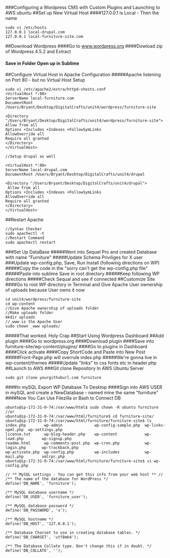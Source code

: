 ###Configuring a Wordpress CMS with Custom Plugins and Launching to AWS ubuntu
##Set up New Virtual Host
####127.0.0.1 is Local - Then the name
```
sudo vi /etc/hosts
127.0.0.1 local-drupal.com
127.0.0.1 local-furniture-site.com
```
##Download Wordpress
####Go to www.wordpress.org
####Dowload zip of Wordpress 4.5.2 and Extract
#### Save in Folder Open up in Sublime
##Configure Virtual Host in Apache Configuration
#####Apache listening on Port 80 - but no Virtual Host Setup
```
sudo vi /etc/apache2/extra/httpd-vhosts.conf
<VirtualHost *:80>
ServerName local-furniture.com
DocumentRoot /Users/Bryant/Desktop/DigitalCrafts/unit4/wordpress/furniture-site
 
<Directory "/Users/Bryant/Desktop/DigitalCrafts/unit4/wordpress/furniture-site">
Allow from all
Options +Includes +Indexes +FollowSymLinks
AllowOverride all
Require all granted
</Directory>
</VirtualHost>
 
//Setup drupal as well
 
<VirtualHost *:80>
ServerName local-drupal.com
DocumentRoot /Users/Bryant/Desktop/DigitalCrafts/unit4/drupal
 
<Directory "/Users/Bryant/Desktop/DigitalCrafts/unit4/drupal">
 Allow from all
Options +Includes +Indexes +FollowSymLinks
AllowOverride all
Require all granted
</Directory>
</VirtualHost>
```
##Restart Apache
```
//Syntax Checker
sudo apachectl -t
//Restart Command
sudo apachectl restart
```
###Set Up DataBase 
#####Went into Sequel Pro and created Database with name "Furniture"
#####Update Schema Priviliges for X user
###Update wp-config.php, Save, Run Install (following directions on WP)
#####Copy the code in the "sorry can't get the wp-config.php file"
#####Paste into sublime Save in root directory 
#####Keep following WP directions
#####Check Sequal and see if connected
##Customize Site
####Go to root WP directory in Terminal and Give Apache User ownership of uploads because User owns it now
```
cd unit4/wordpress/furniture-site
cd wp-content
//Give Apache ownership of uploads folder
//Make uploads folder
mkdir uploads
//_www is the Apache User
sudo chown _www uploads/
```
#####That worked. Holy Crap
##Start Using Wordpress Dashboard
##Add plugin
####Go to wordpress.org
####Download plugin
####Save into furniture-site/wp-content/plugins/
####Go to plugins in Dashboard
####Click activate
####Copy ShortCode and Paste into New Post
#####Front-Page.php will overrule index.php
#####We're gonna live in wp-content/themes
#####Update "links" to css fonts etc in header.php 
##Launch to AWS
###Git clone Repository In AWS Ubuntu Server
```
sudo git clone yourgithuburl.com furniture
```
####In mySQL Export WP Database To Desktop
####Sign into AWS USER in mySQL and create a NewDatabase - named mine the same "furniture"
####Now You Can Use Filezilla or Bash to Connect DB
```
ubuntu@ip-172-31-0-74:/var/www/html$ sudo chown -R ubuntu furniture
//or 
ubuntu@ip-172-31-0-74:/var/www/html/furniture$ cd furniture-site/
ubuntu@ip-172-31-0-74:/var/www/html/furniture/furniture-site$ ls
index.php        wp-admin              wp-config-sample.php  wp-links-opml.php  wp-settings.php
license.txt      wp-blog-header.php    wp-content            wp-load.php        wp-signup.php
readme.html      wp-comments-post.php  wp-cron.php           wp-login.php       wp-trackback.php
wp-activate.php  wp-config.php         wp-includes           wp-mail.php        xmlrpc.php
ubuntu@ip-172-31-0-74:/var/www/html/furniture/furniture-site$ vi wp-config.php
```
```
// ** MySQL settings - You can get this info from your web host ** //
/** The name of the database for WordPress */
define('DB_NAME', 'furniture');

/** MySQL database username */
define('DB_USER', 'furniture_user');

/** MySQL database password */
define('DB_PASSWORD', 'x');

/** MySQL hostname */
define('DB_HOST', '127.0.0.1');

/** Database Charset to use in creating database tables. */
define('DB_CHARSET', 'utf8mb4');

/** The Database Collate type. Don't change this if in doubt. */
define('DB_COLLATE', '');
```



